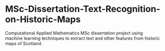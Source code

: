 # MSc-Dissertation-Text-Recognition-on-Historic-Maps
Computational Applied Mathematics MSc dissertation project using machine learning techniques to extract text and other features from historic maps of Scotland.
